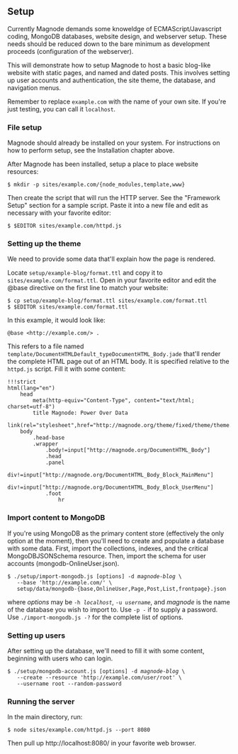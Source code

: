 ## Setup

Currently Magnode demands some knoweldge of ECMAScript/Javascript coding, MongoDB databases, website design, and webserver setup. These needs should be reduced down to the bare minimum as development proceeds (configuration of the webserver).

This will demonstrate how to setup Magnode to host a basic blog-like website with static pages, and named and dated posts. This involves setting up user accounts and authentication, the site theme, the database, and navigation menus.

Remember to replace `example.com` with the name of your own site. If you're just testing, you can call it `localhost`.


### File setup

Magnode should already be installed on your system. For instructions on how to perform setup, see the Installation chapter above.

After Magnode has been installed, setup a place to place website resources:

	$ mkdir -p sites/example.com/{node_modules,template,www}

Then create the script that will run the HTTP server. See the "Framework Setup" section for a sample script. Paste it into a new file and edit as necessary with your favorite editor:

	$ $EDITOR sites/example.com/httpd.js


### Setting up the theme

We need to provide some data that'll explain how the page is rendered.

Locate `setup/example-blog/format.ttl` and copy it to `sites/example.com/format.ttl`. Open in your favorite editor and edit the @base directive on the first line to match your website:

	$ cp setup/example-blog/format.ttl sites/example.com/format.ttl
	$ $EDITOR sites/example.com/format.ttl

In this example, it would look like:

	@base <http://example.com/> .

This refers to a file named `template/DocumentHTMLDefault_typeDocumentHTML_Body.jade` that'll render the complete HTML page out of an HTML body. It is specified relative to the `httpd.js` script. Fill it with some content:

	!!!strict
	html(lang="en")
		head
			meta(http-equiv="Content-Type", content="text/html; charset=utf-8")
			title Magnode: Power Over Data
			link(rel="stylesheet",href="http://magnode.org/theme/fixed/theme/theme.css")
		body
			.head-base
			.wrapper
				.body!=input["http://magnode.org/DocumentHTML_Body"]
				.head
				.panel
					div!=input["http://magnode.org/DocumentHTML_Body_Block_MainMenu"]
					div!=input["http://magnode.org/DocumentHTML_Body_Block_UserMenu"]
				.foot
					hr

### Import content to MongoDB

If you're using MongoDB as the primary content store (effectively the only option at the moment), then you'll need to create and populate a database with some data. First, import the collections, indexes, and the critical MongoDBJSONSchema resource. Then, import the schema for user accounts (mongodb-OnlineUser.json).

<pre><code>$ ./setup/import-mongodb.js [options] -d <i>magnode-blog</i> \
   --base 'http://example.com/' \
   setup/data/mongodb-{base,OnlineUser,Page,Post,List,frontpage}.json
</code></pre>

where _options_ may be <code>-h <i>localhost</i></code>, <code>-u <i>username</i></code>, and _magnode_ is the name of the database you wish to import to. Use `-p -` if to supply a password. Use `./import-mongodb.js -?` for the complete list of options.


### Setting up users

After setting up the database, we'll need to fill it with some content, beginning with users who can login.

<pre><code>$ ./setup/mongodb-account.js [options] -d <i>magnode-blog</i> \
   --create --resource 'http://example.com/user/root' \
   --username root --random-password
</code></pre>


### Running the server

In the main directory, run:

	$ node sites/example.com/httpd.js --port 8080

Then pull up http://localhost:8080/ in your favorite web browser.
